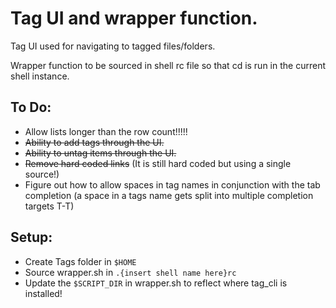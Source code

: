 # Tag UI and wrapper function.

Tag UI used for navigating to tagged files/folders.

Wrapper function to be sourced in shell rc file so that cd is run in the current shell instance.


## To Do:
- Allow lists longer than the row count!!!!!
- ~~Ability to add tags through the UI.~~
- ~~Ability to untag items through the UI.~~
- ~~Remove hard coded links~~ (It is still hard coded but using a single source!)
- Figure out how to allow spaces in tag names in conjunction with the tab completion (a space in a tags name gets split into multiple completion targets T-T)

## Setup:
- Create Tags folder in `$HOME`
- Source wrapper.sh in `.{insert shell name here}rc`
- Update the `$SCRIPT_DIR` in wrapper.sh to reflect where tag_cli is installed!